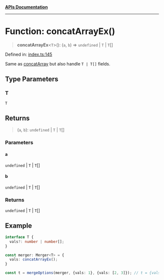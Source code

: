 [**APIs Documentation**](../README.md)

***

# Function: concatArrayEx()

> **concatArrayEx**\<`T`\>(): (`a`, `b`) => `undefined` \| `T` \| `T`[]

Defined in: [index.ts:145](https://github.com/daidodo/merge-options/blob/66948b7775e5a512b4c74579757f94a75241911f/src/index.ts#L145)

Same as [concatArray](#concatArray) but also handle `T | T[]` fields.

## Type Parameters

### T

`T`

## Returns

> (`a`, `b`): `undefined` \| `T` \| `T`[]

### Parameters

#### a

`undefined` | `T` | `T`[]

#### b

`undefined` | `T` | `T`[]

### Returns

`undefined` \| `T` \| `T`[]

## Example

```ts
interface T {
  vals?: number | number[];
}

const merger: Merger<T> = {
  vals: concatArrayEx();
}

const t = mergeOptions(merger, {vals: 1}, {vals: [2, 3]}); // t = {vals: [1, 2, 3]}
```
